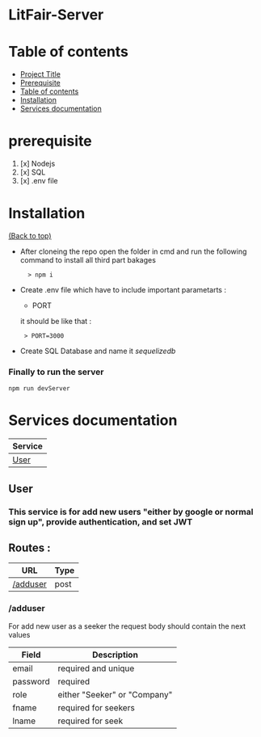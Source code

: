 
# LitFair-Server
 

# Table of contents
- [Project Title](#LitFair-Server)
- [Prerequisite](#prerequisite)
- [Table of contents](#table-of-contents)
- [Installation](#installation)
- [Services documentation](#Services-documentation)
# prerequisite

  

 1. [x] Nodejs
 2. [x]  SQL  
 3. [x]  .env file

# Installation
[(Back to top)](#table-of-contents)

 

- After cloneing the repo open the folder in cmd and run the following command to  install all third part bakages 

		> npm i


 - Create .env file  which have to include important parametarts :
	 - PORT
 
	 it should be like that :
		 
		> PORT=3000
- Create SQL Database and name it   *sequelizedb* 



### Finally to run the server 
	npm run devServer 
	
	
	
# Services documentation

| **Service** |
| --- |
| [User](#User) |

## User 
### This service is for add new users "either by google or normal sign up", provide authentication, and set JWT 

## Routes :
| **URL** | **Type** |
| --- | --- |
| [/adduser](###/adduser) | post |

### /adduser
For add new user as a seeker the request body should contain the next values

| **Field** | **Description** |
| --- | --- |
| email | required and unique |
| password | required |
| role | either "Seeker" or "Company" |
| fname | required for seekers |
| lname | required for seek

